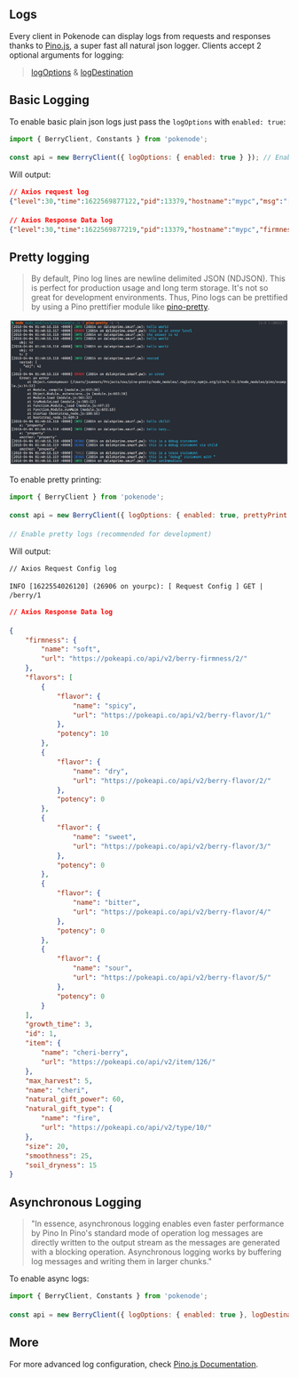 ## Logs

Every client in Pokenode can display logs from requests and responses thanks to [Pino.js](https://github.com/pinojs/pino), a super fast all natural json logger.
Clients accept 2 optional arguments for logging:

> [logOptions](/options?id=logoptions)
&
> [logDestination](/options?id=logdestination)

## Basic Logging

To enable basic plain json logs just pass the `logOptions` with `enabled: true`:

```js
import { BerryClient, Constants } from 'pokenode';

const api = new BerryClient({ logOptions: { enabled: true } }); // Enable logs

```

Will output:

```json
// Axios request log
{"level":30,"time":1622569877122,"pid":13379,"hostname":"mypc","msg":"[ Request Config ] GET | /berry/cheri | Cached"}

// Axios Response Data log
{"level":30,"time":1622569877219,"pid":13379,"hostname":"mypc","firmness":{"name":"soft","url":"https://pokeapi.co/api/v2/berry-firmness/2/"},"flavors":[{"flavor":{"name":"spicy","url":"https://pokeapi.co/api/v2/berry-flavor/1/"},"potency":10},{"flavor":{"name":"dry","url":"https://pokeapi.co/api/v2/berry-flavor/2/"},"potency":0},{"flavor":{"name":"sweet","url":"https://pokeapi.co/api/v2/berry-flavor/3/"},"potency":0},{"flavor":{"name":"bitter","url":"https://pokeapi.co/api/v2/berry-flavor/4/"},"potency":0},{"flavor":{"name":"sour","url":"https://pokeapi.co/api/v2/berry-flavor/5/"},"potency":0}],"growth_time":3,"id":1,"item":{"name":"cheri-berry","url":"https://pokeapi.co/api/v2/item/126/"},"max_harvest":5,"name":"cheri","natural_gift_power":60,"natural_gift_type":{"name":"fire","url":"https://pokeapi.co/api/v2/type/10/"},"size":20,"smoothness":25,"soil_dryness":15}
```

## Pretty logging

> By default, Pino log lines are newline delimited JSON (NDJSON). This is perfect for production usage and long term storage. It's not so great for development environments. Thus, Pino logs can be prettified by using a Pino prettifier module like [pino-pretty](https://github.com/pinojs/pino-pretty).

![pretty](_media/pino-pretty-demo.png)

To enable pretty printing:

```js
import { BerryClient } from 'pokenode';

const api = new BerryClient({ logOptions: { enabled: true, prettyPrint: { levelFirst: true, colorize: true } } });

// Enable pretty logs (recommended for development)

```

Will output:

```log
// Axios Request Config log

INFO [1622554026120] (26906 on yourpc): [ Request Config ] GET | /berry/1

```

```json
// Axios Response Data log

{
    "firmness": {
        "name": "soft",
        "url": "https://pokeapi.co/api/v2/berry-firmness/2/"
    },
    "flavors": [
        {
            "flavor": {
                "name": "spicy",
                "url": "https://pokeapi.co/api/v2/berry-flavor/1/"
            },
            "potency": 10
        },
        {
            "flavor": {
                "name": "dry",
                "url": "https://pokeapi.co/api/v2/berry-flavor/2/"
            },
            "potency": 0
        },
        {
            "flavor": {
                "name": "sweet",
                "url": "https://pokeapi.co/api/v2/berry-flavor/3/"
            },
            "potency": 0
        },
        {
            "flavor": {
                "name": "bitter",
                "url": "https://pokeapi.co/api/v2/berry-flavor/4/"
            },
            "potency": 0
        },
        {
            "flavor": {
                "name": "sour",
                "url": "https://pokeapi.co/api/v2/berry-flavor/5/"
            },
            "potency": 0
        }
    ],
    "growth_time": 3,
    "id": 1,
    "item": {
        "name": "cheri-berry",
        "url": "https://pokeapi.co/api/v2/item/126/"
    },
    "max_harvest": 5,
    "name": "cheri",
    "natural_gift_power": 60,
    "natural_gift_type": {
        "name": "fire",
        "url": "https://pokeapi.co/api/v2/type/10/"
    },
    "size": 20,
    "smoothness": 25,
    "soil_dryness": 15
}
```

## Asynchronous Logging

> "In essence, asynchronous logging enables even faster performance by Pino In Pino's standard mode of operation log messages are directly written to the output stream as the messages are generated with a blocking operation. Asynchronous logging works by buffering log messages and writing them in larger chunks."

To enable async logs:

```js
import { BerryClient, Constants } from 'pokenode';

const api = new BerryClient({ logOptions: { enabled: true }, logDestination: { sync: false } }); // Enable asynchronous logs
```

## More

For more advanced log configuration, check [Pino.js Documentation](https://getpino.io/#/).
